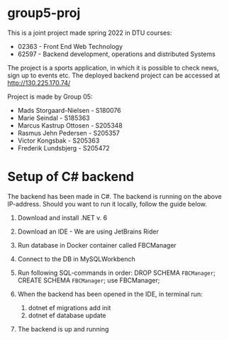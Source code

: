 # group5-proj

This is a joint project made spring 2022 in DTU courses: 
* 02363 - Front End Web Technology 
* 62597 - Backend development, operations and distributed Systems

The project is a sports application, in which it is possible to check news, sign up to events etc. 
The deployed backend project can be accessed at http://130.225.170.74/

Project is made by Group 05:
* Mads Storgaard-Nielsen - S180076
* Marie Seindal - S185363
* Marcus Kastrup Ottosen - S205348
* Rasmus Jehn Pedersen - S205357
* Victor Kongsbak - S205363
* Frederik Lundsbjerg - S205472


# Setup of C# backend
The backend has been made in C#. The backend is running on the above IP-address. Should you want to run it locally, follow the guide below.

1. Download and install .NET v. 6

2. Download an IDE - We are using JetBrains Rider

3. Run database in Docker container called FBCManager

4. Connect to the DB in MySQLWorkbench

5. Run following SQL-commands in order: 
	DROP SCHEMA `FBCManager`;
	CREATE SCHEMA `FBCManager`;
	use FBCManager;

6. When the backend has been opened in the IDE, in terminal run: 
	1. dotnet ef migrations add init
	2. dotnet ef database update

7. The backend is up and running 
